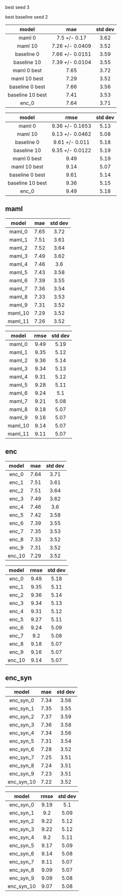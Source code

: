 best seed 3 

best baseline seed 2

| model |mae |std dev|
| :---: | :---: | :---: |
| maml 0 | 7.5 +/- 0.17 | 3.62 |
| maml 10 | 7.26 +/- 0.0409 | 3.52 |
| baseline 0 | 7.66 +/- 0.0151 | 3.59 |
| baseline 10 | 7.39 +/- 0.0104 | 3.55 |
|maml 0 best| 7.65 | 3.72|
|maml 10 best| 7.29 | 3.52|
|baseline 0 best| 7.66 | 3.56|
|baseline 10 best| 7.41 | 3.53|
| enc_0| 7.64 | 3.71 |

| model |rmse |std dev|
| :---: | :---: | :---: |
| maml 0 | 9.36 +/- 0.1653 | 5.13 |
| maml 10 | 9.13 +/- 0.0462 | 5.08 |
| baseline 0 | 9.61 +/- 0.011 | 5.18 |
| baseline 10 | 9.35 +/- 0.0122 | 5.19 |
|maml 0 best| 9.49 | 5.19|
|maml 10 best| 9.14 | 5.07|
|baseline 0 best| 9.61 | 5.14|
|baseline 10 best| 9.36 | 5.15|
| enc_0 | 9.49 | 5.18 |

## maml 
| model |mae |std dev|
| :---: | :---: | :---: |
| maml_0| 7.65 | 3.72 |
| maml_1| 7.51 | 3.61 |
| maml_2| 7.52 | 3.64 |
| maml_3| 7.49 | 3.62 |
| maml_4| 7.46 | 3.6 |
| maml_5| 7.43 | 3.58 |
| maml_6| 7.39 | 3.55 |
| maml_7| 7.36 | 3.54 |
| maml_8| 7.33 | 3.53 |
| maml_9| 7.31 | 3.52 |
| maml_10| 7.29 | 3.52 |
| maml_11| 7.26 | 3.52 |

| model |rmse |std dev|
| :---: | :---: | :---: |
| maml_0 | 9.49 | 5.19 |
| maml_1| 9.35 | 5.12 |
| maml_2| 9.36 | 5.14 |
| maml_3| 9.34 | 5.13 |
| maml_4| 9.31 | 5.12 |
| maml_5| 9.28 | 5.11 |
| maml_6| 9.24 | 5.1 |
| maml_7| 9.21 | 5.08 |
| maml_8| 9.18 | 5.07 |
| maml_9| 9.16 | 5.07 |
| maml_10| 9.14 | 5.07 |
| maml_11| 9.11 | 5.07 |


## enc
| model |mae |std dev|
| :---: | :---: | :---: |
| enc_0| 7.64 | 3.71 |
| enc_1| 7.51 | 3.61 |
| enc_2| 7.51 | 3.64 |
| enc_3| 7.49 | 3.62 |
| enc_4| 7.46 | 3.6 |
| enc_5| 7.42 | 3.58 |
| enc_6| 7.39 | 3.55 |
| enc_7| 7.35 | 3.53 |
| enc_8| 7.33 | 3.52 |
| enc_9| 7.31 | 3.52 |
| enc_10| 7.29 | 3.52 |

| model |rmse |std dev|
| :---: | :---: | :---: |
| enc_0 | 9.49 | 5.18 |
| enc_1| 9.35 | 5.11 |
| enc_2| 9.36 | 5.14 |
| enc_3| 9.34 | 5.13 |
| enc_4| 9.31 | 5.12 |
| enc_5| 9.27 | 5.11 |
| enc_6| 9.24 | 5.09 |
| enc_7| 9.2 | 5.08 |
| enc_8| 9.18 | 5.07 |
| enc_9| 9.16 | 5.07 |
| enc_10| 9.14 | 5.07 |

## enc_syn
| model |mae |std dev|
| :---: | :---: | :---: |
| enc_syn_0| 7.34 | 3.56 |
| enc_syn_1| 7.35 | 3.55 |
| enc_syn_2| 7.37 | 3.59 |
| enc_syn_3| 7.36 | 3.58 |
| enc_syn_4| 7.34 | 3.56 |
| enc_syn_5| 7.31 | 3.54 |
| enc_syn_6| 7.28 | 3.52 |
| enc_syn_7| 7.25 | 3.51 |
| enc_syn_8| 7.24 | 3.51 |
| enc_syn_9| 7.23 | 3.51 |
| enc_syn_10| 7.22 | 3.52 |

| model |rmse |std dev|
| :---: | :---: | :---: |
| enc_syn_0| 9.19 | 5.1 |
| enc_syn_1| 9.2 | 5.09 |
| enc_syn_2| 9.22 | 5.12 |
| enc_syn_3| 9.22 | 5.12 |
| enc_syn_4| 9.2 | 5.11 |
| enc_syn_5| 9.17 | 5.09 |
| enc_syn_6| 9.14 | 5.08 |
| enc_syn_7| 9.11 | 5.07 |
| enc_syn_8| 9.09 | 5.07 |
| enc_syn_9| 9.09 | 5.08 |
| enc_syn_10| 9.07 | 5.08 |